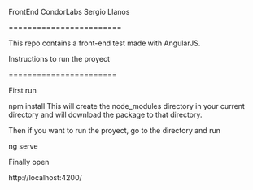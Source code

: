 FrontEnd CondorLabs Sergio Llanos

========================

This repo contains a front-end test made with AngularJS.

Instructions to run the proyect

=======================

First run

npm install 
This will create the node_modules directory in your current directory and will download the package to that directory.

Then if you want to run the proyect, go to the directory and run

ng serve

Finally open 

http://localhost:4200/